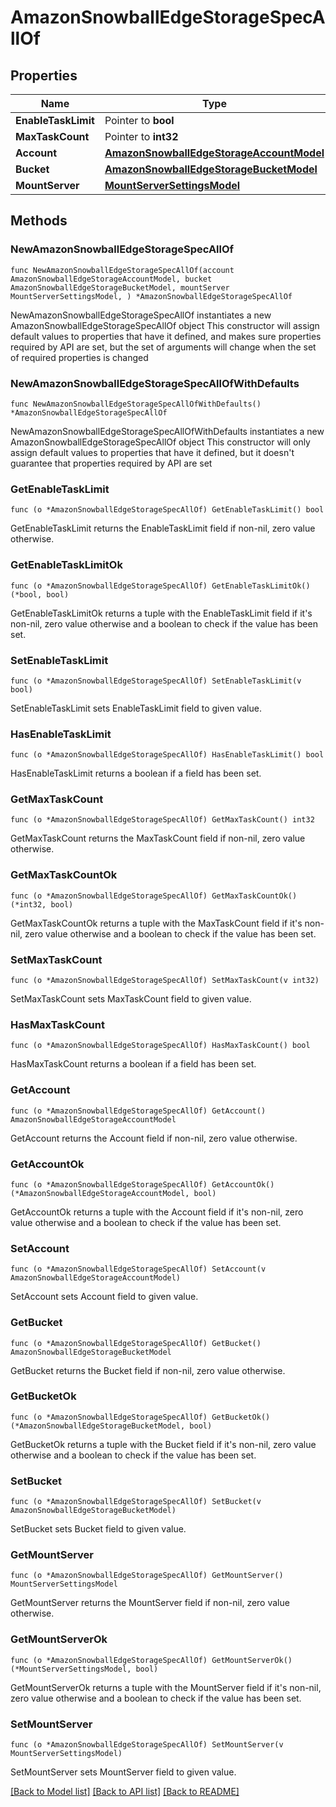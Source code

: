 # AmazonSnowballEdgeStorageSpecAllOf

## Properties

Name | Type | Description | Notes
------------ | ------------- | ------------- | -------------
**EnableTaskLimit** | Pointer to **bool** |  | [optional] 
**MaxTaskCount** | Pointer to **int32** |  | [optional] 
**Account** | [**AmazonSnowballEdgeStorageAccountModel**](AmazonSnowballEdgeStorageAccountModel.md) |  | 
**Bucket** | [**AmazonSnowballEdgeStorageBucketModel**](AmazonSnowballEdgeStorageBucketModel.md) |  | 
**MountServer** | [**MountServerSettingsModel**](MountServerSettingsModel.md) |  | 

## Methods

### NewAmazonSnowballEdgeStorageSpecAllOf

`func NewAmazonSnowballEdgeStorageSpecAllOf(account AmazonSnowballEdgeStorageAccountModel, bucket AmazonSnowballEdgeStorageBucketModel, mountServer MountServerSettingsModel, ) *AmazonSnowballEdgeStorageSpecAllOf`

NewAmazonSnowballEdgeStorageSpecAllOf instantiates a new AmazonSnowballEdgeStorageSpecAllOf object
This constructor will assign default values to properties that have it defined,
and makes sure properties required by API are set, but the set of arguments
will change when the set of required properties is changed

### NewAmazonSnowballEdgeStorageSpecAllOfWithDefaults

`func NewAmazonSnowballEdgeStorageSpecAllOfWithDefaults() *AmazonSnowballEdgeStorageSpecAllOf`

NewAmazonSnowballEdgeStorageSpecAllOfWithDefaults instantiates a new AmazonSnowballEdgeStorageSpecAllOf object
This constructor will only assign default values to properties that have it defined,
but it doesn't guarantee that properties required by API are set

### GetEnableTaskLimit

`func (o *AmazonSnowballEdgeStorageSpecAllOf) GetEnableTaskLimit() bool`

GetEnableTaskLimit returns the EnableTaskLimit field if non-nil, zero value otherwise.

### GetEnableTaskLimitOk

`func (o *AmazonSnowballEdgeStorageSpecAllOf) GetEnableTaskLimitOk() (*bool, bool)`

GetEnableTaskLimitOk returns a tuple with the EnableTaskLimit field if it's non-nil, zero value otherwise
and a boolean to check if the value has been set.

### SetEnableTaskLimit

`func (o *AmazonSnowballEdgeStorageSpecAllOf) SetEnableTaskLimit(v bool)`

SetEnableTaskLimit sets EnableTaskLimit field to given value.

### HasEnableTaskLimit

`func (o *AmazonSnowballEdgeStorageSpecAllOf) HasEnableTaskLimit() bool`

HasEnableTaskLimit returns a boolean if a field has been set.

### GetMaxTaskCount

`func (o *AmazonSnowballEdgeStorageSpecAllOf) GetMaxTaskCount() int32`

GetMaxTaskCount returns the MaxTaskCount field if non-nil, zero value otherwise.

### GetMaxTaskCountOk

`func (o *AmazonSnowballEdgeStorageSpecAllOf) GetMaxTaskCountOk() (*int32, bool)`

GetMaxTaskCountOk returns a tuple with the MaxTaskCount field if it's non-nil, zero value otherwise
and a boolean to check if the value has been set.

### SetMaxTaskCount

`func (o *AmazonSnowballEdgeStorageSpecAllOf) SetMaxTaskCount(v int32)`

SetMaxTaskCount sets MaxTaskCount field to given value.

### HasMaxTaskCount

`func (o *AmazonSnowballEdgeStorageSpecAllOf) HasMaxTaskCount() bool`

HasMaxTaskCount returns a boolean if a field has been set.

### GetAccount

`func (o *AmazonSnowballEdgeStorageSpecAllOf) GetAccount() AmazonSnowballEdgeStorageAccountModel`

GetAccount returns the Account field if non-nil, zero value otherwise.

### GetAccountOk

`func (o *AmazonSnowballEdgeStorageSpecAllOf) GetAccountOk() (*AmazonSnowballEdgeStorageAccountModel, bool)`

GetAccountOk returns a tuple with the Account field if it's non-nil, zero value otherwise
and a boolean to check if the value has been set.

### SetAccount

`func (o *AmazonSnowballEdgeStorageSpecAllOf) SetAccount(v AmazonSnowballEdgeStorageAccountModel)`

SetAccount sets Account field to given value.


### GetBucket

`func (o *AmazonSnowballEdgeStorageSpecAllOf) GetBucket() AmazonSnowballEdgeStorageBucketModel`

GetBucket returns the Bucket field if non-nil, zero value otherwise.

### GetBucketOk

`func (o *AmazonSnowballEdgeStorageSpecAllOf) GetBucketOk() (*AmazonSnowballEdgeStorageBucketModel, bool)`

GetBucketOk returns a tuple with the Bucket field if it's non-nil, zero value otherwise
and a boolean to check if the value has been set.

### SetBucket

`func (o *AmazonSnowballEdgeStorageSpecAllOf) SetBucket(v AmazonSnowballEdgeStorageBucketModel)`

SetBucket sets Bucket field to given value.


### GetMountServer

`func (o *AmazonSnowballEdgeStorageSpecAllOf) GetMountServer() MountServerSettingsModel`

GetMountServer returns the MountServer field if non-nil, zero value otherwise.

### GetMountServerOk

`func (o *AmazonSnowballEdgeStorageSpecAllOf) GetMountServerOk() (*MountServerSettingsModel, bool)`

GetMountServerOk returns a tuple with the MountServer field if it's non-nil, zero value otherwise
and a boolean to check if the value has been set.

### SetMountServer

`func (o *AmazonSnowballEdgeStorageSpecAllOf) SetMountServer(v MountServerSettingsModel)`

SetMountServer sets MountServer field to given value.



[[Back to Model list]](../README.md#documentation-for-models) [[Back to API list]](../README.md#documentation-for-api-endpoints) [[Back to README]](../README.md)


